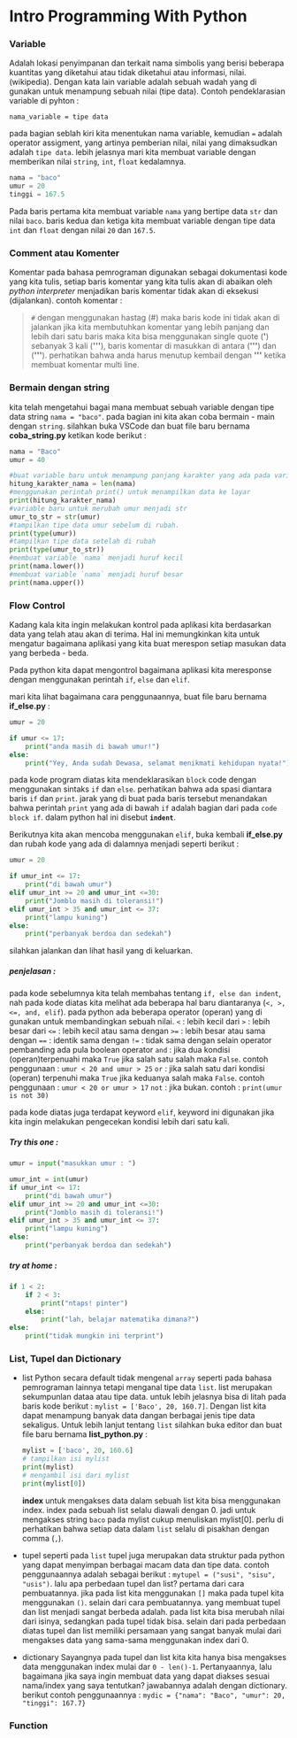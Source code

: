 # Intro Programming With Python


### Variable

Adalah lokasi penyimpanan dan terkait nama simbolis yang berisi beberapa kuantitas yang diketahui atau tidak diketahui atau informasi, nilai. (wikipedia). Dengan kata lain variable adalah sebuah wadah yang di gunakan untuk menampung sebuah nilai (tipe data). Contoh pendeklarasian variable di pyhton :

```nama_variable = tipe data```

pada bagian seblah kiri kita menentukan nama variable, kemudian `=` adalah operator assigment, yang artinya pemberian nilai, nilai yang dimaksudkan adalah `tipe data`. lebih jelasnya mari kita membuat variable dengan memberikan nilai `string`, `int`, `float` kedalamnya.

```python
nama = "baco" 
umur = 20 
tinggi = 167.5 
```
Pada baris pertama kita membuat variable `nama` yang bertipe data `str` dan nilai `baco`. baris kedua dan ketiga kita membuat variable dengan tipe data `int` dan `float` dengan nilai `20` dan `167.5`.

### Comment atau Komenter
Komentar pada bahasa pemrograman digunakan sebagai dokumentasi kode yang kita tulis, setiap baris komentar yang kita tulis akan di abaikan oleh *python interpreter* menjadikan baris komentar tidak akan di eksekusi (dijalankan).
contoh komentar :
> `#` dengan menggunakan hastag (#) maka baris kode ini tidak akan di jalankan
> jika kita membutuhkan komentar yang lebih panjang dan lebih dari satu baris maka kita bisa menggunakan single quote (**'**) sebanyak 3 kali (**'''**), baris komentar di masukkan di antara (**'''**) dan (**'''**). perhatikan bahwa anda harus menutup kembail dengan **'''** ketika membuat komentar multi line.

### Bermain dengan string

kita telah mengetahui bagai mana membuat sebuah variable dengan tipe data string `nama = "baco"`. pada bagian ini kita akan coba bermain - main dengan `string`.
silahkan buka VSCode dan buat file baru bernama **coba_string.py** ketikan kode berikut :
```python
nama = "Baco"
umur = 40

#buat variable baru untuk menampung panjang karakter yang ada pada variable nama
hitung_karakter_nama = len(nama)
#menggunakan perintah print() untuk menampilkan data ke layar
print(hitung_karakter_nama)
#variable baru untuk merubah umur menjadi str
umur_to_str = str(umur)
#tampilkan tipe data umur sebelum di rubah.
print(type(umur))
#tampilkan tipe data setelah di rubah
print(type(umur_to_str))
#membuat variable `nama` menjadi huruf kecil
print(nama.lower())
#membuat variable `nama` menjadi huruf besar
print(nama.upper())

```

### Flow Control

Kadang kala kita ingin melakukan kontrol pada aplikasi kita berdasarkan data yang telah atau akan di terima. Hal ini memungkinkan kita untuk mengatur bagaimana aplikasi yang kita buat merespon setiap masukan data yang berbeda - beda.

Pada python kita dapat mengontrol bagaimana aplikasi kita meresponse dengan menggunakan perintah `if`, `else` dan `elif`.

mari kita lihat bagaimana cara penggunaannya, buat file baru bernama **if_else.py** :
```python
umur = 20

if umur <= 17:
    print("anda masih di bawah umur!")
else:
    print("Yey, Anda sudah Dewasa, selamat menikmati kehidupan nyata!")
```
pada kode program diatas kita mendeklarasikan `block` code dengan menggunakan sintaks `if` dan `else`. perhatikan bahwa ada spasi diantara baris `if` dan `print`. jarak yang di buat pada baris tersebut menandakan bahwa perintah `print` yang ada di bawah `if` adalah bagian dari pada `code block if`. dalam python hal ini disebut **`indent`**.

Berikutnya kita akan mencoba menggunakan `elif`, buka kembali **if_else.py** dan rubah kode yang ada di dalamnya menjadi seperti berikut :

```python
umur = 20

if umur_int <= 17:
    print("di bawah umur")
elif umur_int >= 20 and umur_int <=30:
    print("Jomblo masih di toleransi!")
elif umur_int > 35 and umur_int <= 37:
    print("lampu kuning")
else:
    print("perbanyak berdoa dan sedekah")
```

silahkan jalankan dan lihat hasil yang di keluarkan.

##### penjelasan :
pada kode sebelumnya kita telah membahas tentang `if, else dan indent`, nah pada kode diatas kita melihat ada beberapa hal baru diantaranya (`<, >, <=, and, elif`).
pada python ada beberapa operator (operan) yang di gunakan untuk membandingkan sebuah nilai.
`<` : lebih kecil dari
`>` : lebih besar dari
`<=` : lebih kecil atau sama dengan
`>=` : lebih besar atau sama dengan
`==` : identik sama dengan
`!=` : tidak sama dengan
selain operator pembanding ada pula boolean operator
`and` : jika dua kondisi (operan)terpenuahi maka `True` jika salah satu salah maka `False`. contoh penggunaan : `umur < 20 and umur > 25`
`or` : jika salah satu dari kondisi (operan) terpenuhi maka `True` jika keduanya salah maka `False`. contoh penggunaan : `umur < 20 or umur > 17`
`not` : jika bukan. contoh : `print(umur is not 30)`

pada kode diatas juga terdapat keyword `elif`, keyword ini digunakan jika kita ingin melakukan pengecekan kondisi lebih dari satu kali.

##### Try this one :
```python
umur = input("masukkan umur : ")

umur_int = int(umur)
if umur_int <= 17:
    print("di bawah umur")
elif umur_int >= 20 and umur_int <=30:
    print("Jomblo masih di toleransi!")
elif umur_int > 35 and umur_int <= 37:
    print("lampu kuning")
else:
    print("perbanyak berdoa dan sedekah")
```

##### try at home :
```python
if 1 < 2:
    if 2 < 3:
        print("ntaps! pinter")
    else:
        print("lah, belajar matematika dimana?")
else:
    print("tidak mungkin ini terprint")
```

### List, Tupel dan Dictionary
- list 
    Python secara default tidak mengenal `array` seperti pada bahasa pemrograman lainnya tetapi menganal tipe data `list`.
    list merupakan sekumpunlan dataa atau tipe data. untuk lebih jelasnya bisa di litah pada baris kode berikut :
    `mylist = ['Baco', 20, 160.7]`. Dengan list kita dapat menampung banyak data dangan berbagai jenis tipe data sekaligus. Untuk lebih lanjut tentang `list` silahkan buka editor dan buat file baru bernama **list_python.py** :
    ```python
    mylist = ['baco', 20, 160.6]
    # tampilkan isi mylist
    print(mylist)
    # mengambil isi dari mylist
    print(mylist[0])
    ```
    **index** untuk mengakses data dalam sebuah list kita bisa menggunakan index. index pada sebuah list selalu diawali dengan 0. jadi untuk mengakses string `baco` pada mylist cukup menuliskan mylist[0]. perlu di perhatikan bahwa setiap data dalam `list` selalu di pisakhan dengan comma (`,`).

- tupel
    seperti pada `list` tupel juga merupakan data struktur pada python yang dapat menyimpan berbagai macam data dan tipe data. contoh penggunaannya adalah sebagai berikut : `mytupel = ("susi", "sisu", "usis")`. lalu apa perbedaan tupel dan list? pertama dari cara pembuatannya. jika pada list kita menggunakan `[]` maka pada tupel kita menggunakan `()`. selain dari cara pembuatannya. yang membuat tupel dan list menjadi sangat berbeda adalah. pada list kita bisa merubah nilai dari isinya, sedangkan pada tupel tidak bisa.
    selain dari pada perbedaan diatas tupel dan list memiliki persamaan yang sangat banyak mulai dari mengakses data yang sama-sama menggunakan index dari 0.
- dictionary
    Sayangnya pada tupel dan list kita kita hanya bisa mengakses data menggunakan index mulai dar `0 - len()-1`. Pertanyaannya, lalu bagaimana jika saya ingin membuat data yang dapat diakses sesuai nama/index yang saya tentutkan? jawabannya adalah dengan dictionary.
    berikut contoh penggunaannya : `mydic = {"nama": "Baco", "umur": 20, "tinggi": 167.7}`

### Function